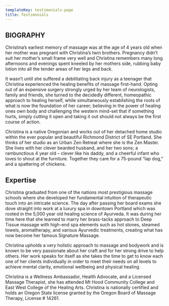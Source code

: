 ```yaml
---
templateKey: testimonials-page
title: Testimnoials
---
```

## BIOGRAPHY

Christina’s earliest memory of massage was at the age of 4 years old when her mother was pregnant with Christina’s twin brothers.  Pregnancy didn’t suit her mother’s small frame very well and Christina remembers many long afternoons and evenings spent kneeled by her mothers side, rubbing baby lotion into all the tender areas of her legs and back.


It wasn’t until she suffered a debilitating back injury as a teenager that Christina experienced the healing benefits of massage first-hand. Opting out of an expensive surgery strongly urged by her team of neurologists, family and friends, she turned to the decidedly different, homeopathic approach to healing herself, while simultaneously establishing the roots of what is now the foundation of her career; believing in the power of healing ones own body and challenging the western mind-set that if something hurts, simply cutting it open and taking it out should not always be the first course of action.

Christina is a native Oregonian and works out of her detached home studio within the ever popular and beautiful Richmond District of SE Portland.  She thinks of her studio as an Urban Zen Retreat where she is the Zen Master. She lives with her clever bearded husband, and her two sons; a rambunctious 4 year old – clever like his daddy, and a cheerful infant who loves to shout at the furniture. Together they care for a 75-pound “lap dog,” and a spattering of chickens.

## Expertise

Christina graduated from one of the nations most prestigious massage schools where she developed her fundamental intuition of therapeutic touch into an intricate science.  The day after passing her board exams she dove straight into work at a luxury spa in downtown Portland which was rooted in the 5,000 year old healing science of Ayurveda. It was during her time here that she learned to marry her brass-tacks approach to Deep Tissue massage with high-end spa elements such as hot stones, steamed towels, aromatherapy, and various Ayurvedic treatments, creating what has now become her famous Signature Massage.

Christina upholds a very holistic approach to massage and bodywork and  is known to be very passionate about her craft and for her strong drive to help others. Her work speaks for itself as she takes the time to get to know each one of her clients individually in order to meet their needs on all levels to achieve mental clarity, emotional wellbeing and physical healing.

Christina is a Wellness Ambassador, Health Advocate, and a Licensed Massage Therapist, she has attended Mt Hood Community College and East West College of the Healing Arts. Christina is nationally certified and holds an Oregon State license granted by the Oregon Board of Massage Therapy, License # 14261.

